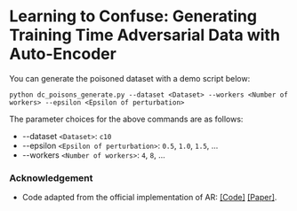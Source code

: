 # Learning to Confuse: Generating Training Time Adversarial Data with Auto-Encoder
You can generate the poisoned dataset with a demo script below:
```shell
python dc_poisons_generate.py --dataset <Dataset> --workers <Number of workers> --epsilon <Epsilon of perturbation>
```
The parameter choices for the above commands are as follows:
- --dataset `<Dataset>`: `c10`
- --epsilon `<Epsilon of perturbation>`: `0.5`, `1.0`, `1.5`, ...
- --workers `<Number of workers>`: `4`, `8`, ...

### Acknowledgement
- Code adapted from the official implementation of AR:
  [[Code]](https://github.com/psandovalsegura/autoregressive-poisoning)
  [[Paper]](https://arxiv.org/pdf/2206.03693.pdf).